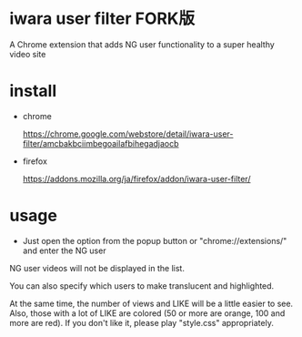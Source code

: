 # iwara user filter FORK版

A Chrome extension that adds NG user functionality to a super healthy video site

# install

- chrome

  https://chrome.google.com/webstore/detail/iwara-user-filter/amcbakbciimbegoailafbihegadjaocb

- firefox

  https://addons.mozilla.org/ja/firefox/addon/iwara-user-filter/

# usage
- Just open the option from the popup button or "chrome://extensions/" and enter the NG user

NG user videos will not be displayed in the list.

You can also specify which users to make translucent and highlighted.

At the same time, the number of views and LIKE will be a little easier to see.
Also, those with a lot of LIKE are colored (50 or more are orange, 100 and more are red).
If you don't like it, please play "style.css" appropriately.